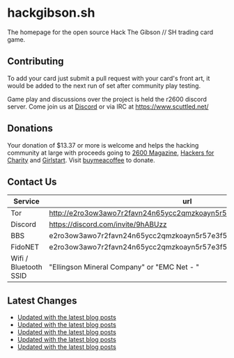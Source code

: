 # hackgibson.sh
The homepage for the open source Hack The Gibson // SH trading card game.


## Contributing

To add your card just submit a pull request with your card's front art, it would be added to the next run of set after community play testing.

Game play and discussions over the project is held the r2600 discord server. Come join us at [Discord](https://discord.com/invite/9hABUzz) or via IRC at https://www.scuttled.net/


## Donations

Your donation of $13.37 or more is welcome and helps the hacking community at large with proceeds going to [2600 Magazine](https://2600.com/), [Hackers for Charity](https://hackersforcharity.org) and [Girlstart](https://girlstart.org).  Visit [buymeacoffee](https://www.buymeacoffee.com/hackgibson.sh) to donate.


## Contact Us

Service | url
-|-
Tor | http://e2ro3ow3awo7r2favn24n65ycc2qmzkoayn5r57e3f56nvjwdcgg32ad.onion
Discord | https://discord.com/invite/9hABUzz
BBS | e2ro3ow3awo7r2favn24n65ycc2qmzkoayn5r57e3f56nvjwdcgg32ad.onion:23
FidoNET | e2ro3ow3awo7r2favn24n65ycc2qmzkoayn5r57e3f56nvjwdcgg32ad.onion:24554
Wifi / Bluetooth SSID | "Ellingson Mineral Company" or "EMC Net - <fidonet address>"

## Latest Changes
<!-- BLOG-POST-LIST:START -->
- [Updated with the latest blog posts](https://github.com/DFW2600/hackgibson.sh/commit/296ebb3e1721d13e6f852d2e457fa3b99e52b094)
- [Updated with the latest blog posts](https://github.com/DFW2600/hackgibson.sh/commit/c9463ca33e0c2d46ce7e92421bcb4de3b470d684)
- [Updated with the latest blog posts](https://github.com/DFW2600/hackgibson.sh/commit/087aacfa896d7081c78117b0ff8e217b57c205ed)
- [Updated with the latest blog posts](https://github.com/DFW2600/hackgibson.sh/commit/11ae4babc891e8799b9a04f2362e3813360e9797)
- [Updated with the latest blog posts](https://github.com/DFW2600/hackgibson.sh/commit/4d8377f561f4ec8ee1db3d0bef8a00916b58bbba)
<!-- BLOG-POST-LIST:END -->
